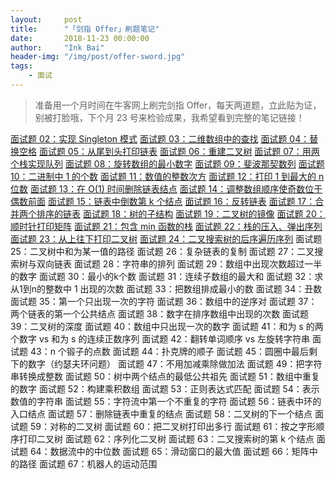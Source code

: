 ```yaml
---
layout:     post
title:      "「剑指 Offer」刷题笔记"
date:       2018-11-23 00:00:00
author:     "Ink Bai"
header-img: "/img/post/offer-sword.jpg"
tags:
    - 面试
---
```

> 准备用一个月时间在牛客网上刷完剑指 Offer，每天两道题，立此贴为证，别被打脸哦，下个月 23 号来检验成果，我希望看到完整的笔记链接！

[面试题 02：实现 Singleton 模式](http://baixin.ink/2018/11/23/offer-sword-2/)
[面试题 03：二维数组中的查找](http://baixin.ink/2018/11/23/offer-sword-3/)
[面试题 04：替换空格](http://baixin.ink/2018/11/27/offer-sword-4/)
[面试题 05：从尾到头打印链表](http://baixin.ink/2018/11/27/offer-sword-5/)
[面试题 06：重建二叉树](http://baixin.ink/2018/11/29/offer-sword-6/)
[面试题 07：用两个栈实现队列](http://baixin.ink/2018/11/29/offer-sword-7/)
[面试题 08：旋转数组的最小数字](http://baixin.ink/2019/01/01/offer-sword-8/)
[面试题 09：斐波那契数列](http://baixin.ink/2019/01/02/offer-sword-9/)
[面试题 10：二进制中 1 的个数](http://baixin.ink/2019/01/07/offer-sword-10/)
[面试题 11：数值的整数次方](http://baixin.ink/2019/01/07/offer-sword-11/)
[面试题 12：打印 1 到最大的 n 位数](http://baixin.ink/2019/01/08/offer-sword-12/)
[面试题 13：在 O(1) 时间删除链表结点](http://baixin.ink/2019/01/08/offer-sword-13/)
[面试题 14：调整数组顺序使奇数位于偶数前面](http://baixin.ink/2019/01/08/offer-sword-14/)
[面试题 15：链表中倒数第 k 个结点](http://baixin.ink/2019/01/08/offer-sword-15/)
[面试题 16：反转链表](http://baixin.ink/2019/01/09/offer-sword-16/)
[面试题 17：合并两个排序的链表](http://baixin.ink/2019/01/09/offer-sword-17/)
[面试题 18：树的子结构](http://baixin.ink/2019/01/10/offer-sword-18/)
[面试题 19：二叉树的镜像](http://baixin.ink/2019/01/10/offer-sword-19/)
[面试题 20：顺时针打印矩阵](http://baixin.ink/2019/01/10/offer-sword-20/)
[面试题 21：包含 min 函数的栈](http://baixin.ink/2019/01/10/offer-sword-21/)
[面试题 22：栈的压入、弹出序列](http://baixin.ink/2019/01/10/offer-sword-22/)
[面试题 23：从上往下打印二叉树](http://baixin.ink/2019/01/11/offer-sword-23/)
[面试题 24：二叉搜索树的后序遍历序列](http://baixin.ink/2019/01/11/offer-sword-24/)
面试题 25：二叉树中和为某一值的路径
面试题 26：复杂链表的复制
面试题 27：二叉搜索树与双向链表
面试题 28：字符串的排列
面试题 29：数组中出现次数超过一半的数字
面试题 30：最小的k个数
面试题 31：连续子数组的最大和
面试题 32：求从1到n的整数中 1 出现的次数
面试题 33：把数组排成最小的数
面试题 34：丑数
面试题 35：第一个只出现一次的字符
面试题 36：数组中的逆序对
面试题 37：两个链表的第一个公共结点
面试题 38：数字在排序数组中出现的次数
面试题 39：二叉树的深度
面试题 40：数组中只出现一次的数字
面试题 41：和为 s 的两个数字 vs 和为 s 的连续正数序列
面试题 42：翻转单词顺序 vs 左旋转字符串
面试题 43：n 个锻子的点数
面试题 44：扑克牌的顺子
面试题 45：圆圈中最后剩下的数字（约瑟夫环问题）
面试题 47：不用加减乘除做加法
面试题 49：把字符串转换成整数
面试题 50：树中两个结点的最低公共祖先
面试题 51：数组中重复的数字
面试题 52：构建乘积数组
面试题 53：正则表达式匹配
面试题 54：表示数值的字符串
面试题 55：字符流中第一个不重复的字符
面试题 56：链表中环的入口结点
面试题 57：删除链表中重复的结点
面试题 58：二叉树的下一个结点
面试题 59：对称的二叉树
面试题 60：把二叉树打印出多行
面试题 61：按之字形顺序打印二叉树
面试题 62：序列化二叉树
面试题 63：二叉搜索树的第 k 个结点
面试题 64：数据流中的中位数
面试题 65：滑动窗口的最大值
面试题 66：矩阵中的路径
面试题 67：机器人的运动范围
